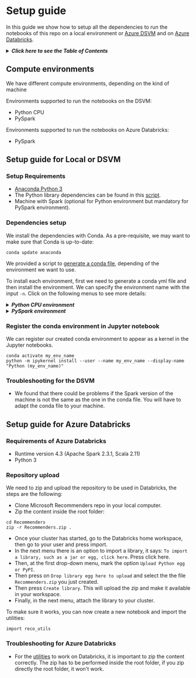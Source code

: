 # Setup guide 

In this guide we show how to setup all the dependencies to run the notebooks of this repo on a local environment or [Azure DSVM](https://azure.microsoft.com/en-us/services/virtual-machines/data-science-virtual-machines/) and on [Azure Databricks](https://azure.microsoft.com/en-us/services/databricks/). 

<details>
<summary><strong><em>Click here to see the Table of Contents</em></strong></summary>
 
* [Compute environments](#compute-environments)
* [Setup guide for Local or DSVM](#setup-guide-for-local-or-dsvm)
  * [Setup Requirements](#setup-requirements)
  * [Dependencies setup](#dependencies-setup)
  * [Register the conda environment in Jupyter notebook](register-the-conda-environment-in-jupyter-notebook)
  * [Troubleshooting for the DSVM](#troubleshooting-for-the-dsvm)
* [Setup guide for Azure Databricks](#setup-guide-for-azure-databricks)
  * [Requirements of Azure Databricks](#requirements-of-azure-databricks)
  * [Repository upload](#repository-upload)
  * [Dependencies setup for Azure Databricks](#dependencies-setup-for-azure-databricks)
  * [Troubleshooting for Azure Databricks](#troubleshooting-for-azure-databricks)
</details>

## Compute environments

We have different compute environments, depending on the kind of machine

Environments supported to run the notebooks on the DSVM:
* Python CPU
* PySpark

Environments supported to run the notebooks on Azure Databricks:
* PySpark

## Setup guide for Local or DSVM

### Setup Requirements

- [Anaconda Python 3](https://conda.io/miniconda.html)
- The Python library dependencies can be found in this [script](scripts/generate_conda_file.sh).
- Machine with Spark (optional for Python environment but mandatory for PySpark environment).

### Dependencies setup

We install the dependencies with Conda. As a pre-requisite, we may want to make sure that Conda is up-to-date:

    conda update anaconda

We provided a script to [generate a conda file](scripts/generate_conda_file.sh), depending of the environment we want to use.

To install each environment, first we need to generate a conda yml file and then install the environment. We can specify the environment name with the input `-n`. Click on the following menus to see more details:

<details>
<summary><strong><em>Python CPU environment</em></strong></summary>

Assuming the repo is cloned as `Recommenders` in the local system, to install the Python CPU environment:

    cd Recommenders
    ./scripts/generate_conda_file.sh
    conda env create -n reco_bare -f conda_bare.yaml 

</details>

<details>
<summary><strong><em>PySpark environment</em></strong></summary>

To install the PySpark environment, which by default installs the CPU environment:

    cd Recommenders
    ./scripts/generate_conda_file.sh --pyspark
    conda env create -n reco_pyspark -f conda_pyspark.yaml

**NOTE** - for this environment, we need to set the environment variables `PYSPARK_PYTHON` and `PYSPARK_DRIVER_PYTHON` to point to the conda python executable.

To set these variables every time the environment is activated, we can follow the steps of this [guide](https://conda.io/docs/user-guide/tasks/manage-environments.html#macos-and-linux). Assuming that we have installed the environment in `/anaconda/envs/reco_pyspark`, we create the file `/anaconda/envs/reco_pyspark/etc/conda/activate.d/env_vars.sh` and add:

```bash
#!/bin/sh
export PYSPARK_PYTHON=/anaconda/envs/reco_pyspark/bin/python
export PYSPARK_DRIVER_PYTHON=/anaconda/envs/reco_pyspark/bin/python
```

This will export the variables every time we do `conda activate reco_pyspark`. To unset these variables when we deactivate the environment, we create the file `/anaconda/envs/reco_pyspark/etc/conda/deactivate.d/env_vars.sh` and add:

```bash
#!/bin/sh
unset PYSPARK_PYTHON
unset PYSPARK_DRIVER_PYTHON
```
</details>


### Register the conda environment in Jupyter notebook

We can register our created conda environment to appear as a kernel in the Jupyter notebooks. 

    conda activate my_env_name
    python -m ipykernel install --user --name my_env_name --display-name "Python (my_env_name)"


### Troubleshooting for the DSVM

* We found that there could be problems if the Spark version of the machine is not the same as the one in the conda file. You will have to adapt the conda file to your machine. 

## Setup guide for Azure Databricks

### Requirements of Azure Databricks
* Runtime version 4.3 (Apache Spark 2.3.1, Scala 2.11)
* Python 3

### Repository upload
We need to zip and upload the repository to be used in Databricks, the steps are the following:
* Clone Microsoft Recommenders repo in your local computer.
* Zip the content inside the root folder:
```
cd Recommenders
zip -r Recommenders.zip .
```
* Once your cluster has started, go to the Databricks home workspace, then go to your user and press import.
* In the next menu there is an option to import a library, it says: `To import a library, such as a jar or egg, click here`. Press click here.
* Then, at the first drop-down menu, mark the option `Upload Python egg or PyPI`.
* Then press on `Drop library egg here to upload` and select the the file `Recommenders.zip` you just created.
* Then press `Create library`. This will upload the zip and make it available in your workspace.
* Finally, in the next menu, attach the library to your cluster.

To make sure it works, you can now create a new notebook and import the utilities:
```
import reco_utils
```

### Troubleshooting for Azure Databricks
* For the [utilities](reco_utils) to work on Databricks, it is important to zip the content correctly. The zip has to be performed inside the root folder, if you zip directly the root folder, it won't work.

